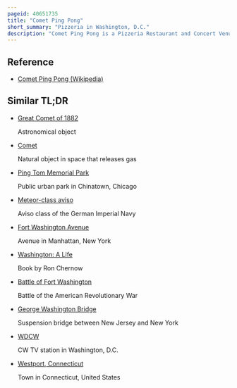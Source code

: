 ```yaml
---
pageid: 40651735
title: "Comet Ping Pong"
short_summary: "Pizzeria in Washington, D.C."
description: "Comet Ping Pong is a Pizzeria Restaurant and Concert Venue located on Connecticut Avenue in Washington Dc. C. Chevy Chase Neighborhood. Owned by James Alefantis, Comet has received critical Acclaim from the Washington Post, the Washingtonian, New York Magazine, the Dcist, and Guy Fieri of Food Network's Diners, Drive-Ins and Dives."
---
```


## Reference

- [Comet Ping Pong (Wikipedia)](https://en.wikipedia.org/?curid=40651735)

## Similar TL;DR

- [Great Comet of 1882](/tldr/en/great-comet-of-1882)

  Astronomical object

- [Comet](/tldr/en/comet)

  Natural object in space that releases gas

- [Ping Tom Memorial Park](/tldr/en/ping-tom-memorial-park)

  Public urban park in Chinatown, Chicago

- [Meteor-class aviso](/tldr/en/meteor-class-aviso)

  Aviso class of the German Imperial Navy

- [Fort Washington Avenue](/tldr/en/fort-washington-avenue)

  Avenue in Manhattan, New York

- [Washington: A Life](/tldr/en/washington-a-life)

  Book by Ron Chernow

- [Battle of Fort Washington](/tldr/en/battle-of-fort-washington)

  Battle of the American Revolutionary War

- [George Washington Bridge](/tldr/en/george-washington-bridge)

  Suspension bridge between New Jersey and New York

- [WDCW](/tldr/en/wdcw)

  CW TV station in Washington, D.C.

- [Westport, Connecticut](/tldr/en/westport-connecticut)

  Town in Connecticut, United States
